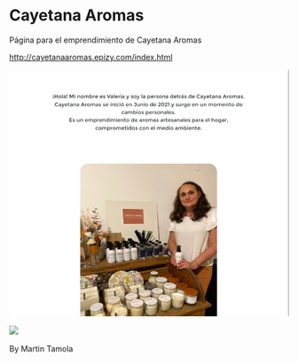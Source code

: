 # Cayetana Aromas

Página para el emprendimiento de Cayetana Aromas 

http://cayetanaaromas.epizy.com/index.html

![](/s1.jpeg)

![](/s2.jpeg)

By Martin Tamola